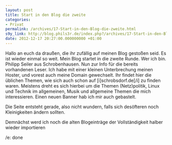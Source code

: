 ```yaml
---
layout: post
title: Start in den Blog die zweite
categories:
- Privat
permalink: /archives/17-Start-in-den-Blog-die-zweite.html
s9y_link: http://blog.phils3r.de/index.php?/archives/17-Start-in-den-Blog-die-zweite.html
date: 2012-12-17 20:27:00.000000000 +01:00
---
```

Hallo an euch da draußen, die ihr zufällig auf meinen Blog gestoßen seid. Es ist wieder einmal so weit. Mein Blog startet in die zweite Runde. Wer ich bin. Philipp Seiler aus Schrobenhausen. Nun zur Info für die bereits vorhandenen Leser. Ich habe mit einer kleinen Unterbrechung meinen Hoster, und vorest auch meine Domain gewechselt. Ihr findet hier die üblichen Themen, wie sich auch schon auf [i]schrobsdorf.de[/i] zu finden waren. Meistens dreht es sich hierbei um die Themen (Netz)politik, Linux und Technik im allgemeinen, Musik und allgemeine Themen die mich interessieren. Einen neuen Banner hab ich mir auch gebastelt.

Die Seite entsteht gerade, also nicht wundern, falls sich desöfteren noch Kleinigkeiten ändern sollten.

Demnächst werd ich noch die alten Blogeinträge der Vollständigkeit halber wieder importieren

/e: done
